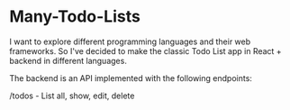 # Many-Todo-Lists

I want to explore different programming languages and their web frameworks. So I've decided to make the classic Todo List app in React + backend in different languages.

The backend is an API implemented with the following endpoints:

/todos - List all, show, edit, delete